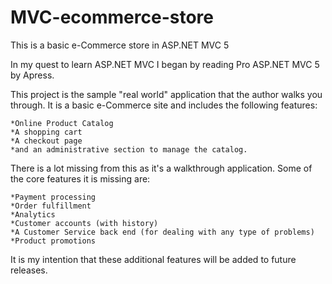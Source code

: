 MVC-ecommerce-store
===================

This is a basic e-Commerce store in ASP.NET MVC 5

In my quest to learn ASP.NET MVC I began by reading Pro ASP.NET MVC 5 by Apress.  

This project is the sample "real world" application that the author walks you through.  It is a basic e-Commerce site and includes the following features:

	*Online Product Catalog
	*A shopping cart
	*A checkout page
	*and an administrative section to manage the catalog.

There is a lot missing from this as it's a walkthrough application.  Some of the core features it is missing are:

	*Payment processing
	*Order fulfillment
	*Analytics
	*Customer accounts (with history)
	*A Customer Service back end (for dealing with any type of problems)
	*Product promotions
	
It is my intention that these additional features will be added to future releases.  
